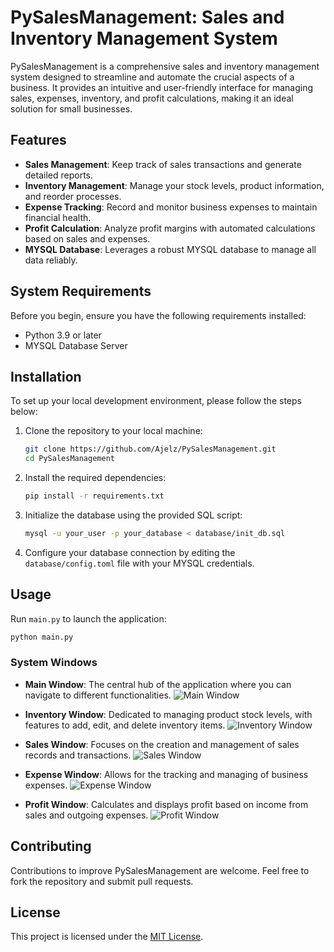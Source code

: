 # PySalesManagement: Sales and Inventory Management System

PySalesManagement is a comprehensive sales and inventory management system designed to streamline and automate the crucial aspects of a business. It provides an intuitive and user-friendly interface for managing sales, expenses, inventory, and profit calculations, making it an ideal solution for small businesses.

## Features

- **Sales Management**: Keep track of sales transactions and generate detailed reports.
- **Inventory Management**: Manage your stock levels, product information, and reorder processes.
- **Expense Tracking**: Record and monitor business expenses to maintain financial health.
- **Profit Calculation**: Analyze profit margins with automated calculations based on sales and expenses.
- **MYSQL Database**: Leverages a robust MYSQL database to manage all data reliably.

## System Requirements

Before you begin, ensure you have the following requirements installed:

- Python 3.9 or later
- MYSQL Database Server

## Installation

To set up your local development environment, please follow the steps below:

1. Clone the repository to your local machine:

    ```bash
    git clone https://github.com/Ajelz/PySalesManagement.git
    cd PySalesManagement
    ```

2. Install the required dependencies:

    ```bash
    pip install -r requirements.txt
    ```

3. Initialize the database using the provided SQL script:

    ```bash
    mysql -u your_user -p your_database < database/init_db.sql
    ```

4. Configure your database connection by editing the `database/config.toml` file with your MYSQL credentials.

## Usage

Run `main.py` to launch the application:

```bash
python main.py
```

### System Windows

- **Main Window**: The central hub of the application where you can navigate to different functionalities.
  ![Main Window](PySalesSystem/public/images/mainwindow.png)

- **Inventory Window**: Dedicated to managing product stock levels, with features to add, edit, and delete inventory items.
  ![Inventory Window](PySalesSystem/public/images/inventory.png)

- **Sales Window**: Focuses on the creation and management of sales records and transactions.
  ![Sales Window](PySalesSystem/public/images/sales.png)

- **Expense Window**: Allows for the tracking and managing of business expenses.
  ![Expense Window](PySalesSystem/public/images/expenses.png)

- **Profit Window**: Calculates and displays profit based on income from sales and outgoing expenses.
  ![Profit Window](PySalesSystem/public/images/profit.png)

## Contributing

Contributions to improve PySalesManagement are welcome. Feel free to fork the repository and submit pull requests.

## License

This project is licensed under the [MIT License](LICENSE).
